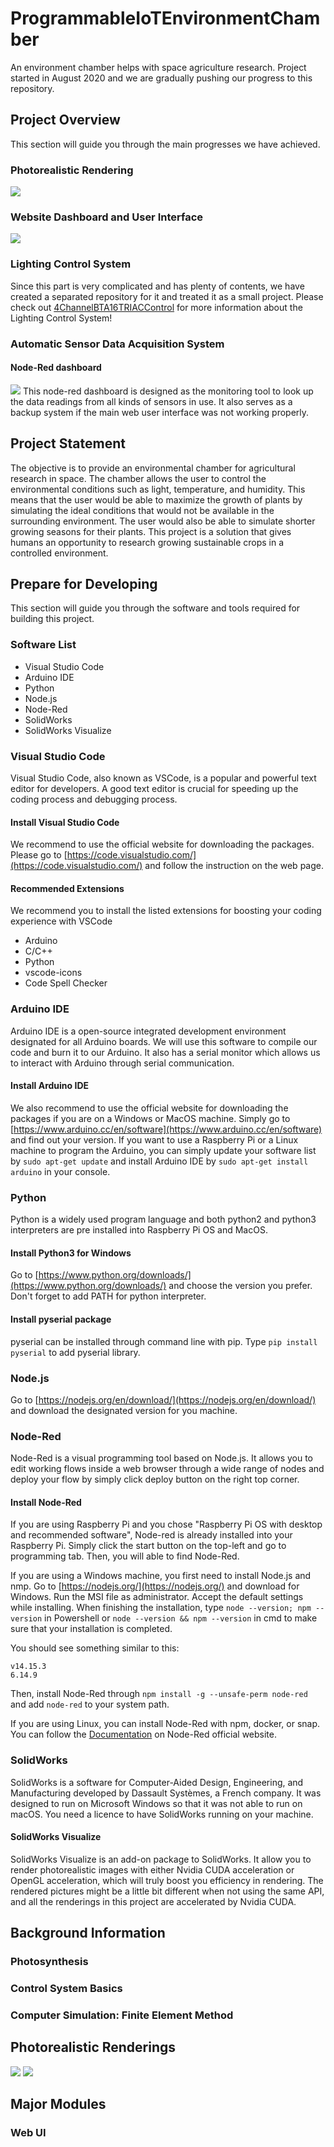 # ProgrammableIoTEnvironmentChamber
An environment chamber helps with space agriculture research. Project started in August 2020 and we are gradually pushing our progress to this repository.

## Project Overview
This section will guide you through the main progresses we have achieved.

### Photorealistic Rendering
<img src="./img/Rendering_inside.jpg">

### Website Dashboard and User Interface
<img src="./img/WebsiteView.png">

### Lighting Control System
Since this part is very complicated and has plenty of contents, we have created a separated repository for it and treated it as a small project. Please check out [4ChannelBTA16TRIACControl](https://github.com/JiaweiHe98/4ChannelBTA16TRIACControl) for more information about the Lighting Control System!

### Automatic Sensor Data Acquisition System

#### Node-Red dashboard
<img src="./img/backendSensorDashboard.png">
This node-red dashboard is designed as the monitoring tool to look up the data readings from all kinds of sensors in use. It also serves as a backup system if the main web user interface was not working properly.

## Project Statement
The objective is to provide an environmental chamber for agricultural research in space. The chamber allows the user to control the environmental conditions such as light, temperature, and humidity. This means that the user would be able to maximize the growth of plants by simulating the ideal conditions that would not be available in the surrounding environment. The user would also be able to simulate shorter growing seasons for their plants. This project is a solution that gives humans an opportunity to research growing sustainable crops in a controlled environment.

## Prepare for Developing
This section will guide you through the software and tools required for building this project.

### Software List
* Visual Studio Code
* Arduino IDE
* Python
* Node.js
* Node-Red
* SolidWorks
* SolidWorks Visualize

### Visual Studio Code
Visual Studio Code, also known as VSCode, is a popular and powerful text editor for developers. A good text editor is crucial for speeding up the coding process and debugging process.

#### Install Visual Studio Code
We recommend to use the official website for downloading the packages.
Please go to [https://code.visualstudio.com/](https://code.visualstudio.com/) and follow the instruction on the web page.

#### Recommended Extensions
We recommend you to install the listed extensions for boosting your coding experience with VSCode
* Arduino
* C/C++
* Python
* vscode-icons
* Code Spell Checker

### Arduino IDE
Arduino IDE is a open-source integrated development environment designated for all Arduino boards. We will use this software to compile our code and burn it to our Arduino. It also has a serial monitor which allows us to interact with Arduino through serial communication.

#### Install Arduino IDE
We also recommend to use the official website for downloading the packages if you are on a Windows or MacOS machine.
Simply go to [https://www.arduino.cc/en/software](https://www.arduino.cc/en/software) and find out your version.
If you want to use a Raspberry Pi or a Linux machine to program the Arduino, you can simply update your software list by ```sudo apt-get update``` and install Arduino IDE by ```sudo apt-get install arduino``` in your console.

### Python
Python is a widely used program language and both python2 and python3 interpreters are pre installed into Raspberry Pi OS and MacOS.

#### Install Python3 for Windows
Go to [https://www.python.org/downloads/](https://www.python.org/downloads/) and choose the version you prefer. Don't forget to add PATH for python interpreter.

#### Install pyserial package
pyserial can be installed through command line with pip. Type ```pip install pyserial``` to add pyserial library.

### Node.js
Go to [https://nodejs.org/en/download/](https://nodejs.org/en/download/) and download the designated version for you machine.

### Node-Red
Node-Red is a visual programming tool based on Node.js. It allows you to edit working flows inside a web browser through a wide range of nodes and deploy your flow by simply click deploy button on the right top corner.

#### Install Node-Red
If you are using Raspberry Pi and you chose "Raspberry Pi OS with desktop and recommended software", Node-red is already installed into your Raspberry Pi. Simply click the start button on the top-left and go to programming tab. Then, you will able to find Node-Red.

If you are using a Windows machine, you first need to install Node.js and nmp. Go to [https://nodejs.org/](https://nodejs.org/) and download for Windows. Run the MSI file as administrator. Accept the default settings while installing. When finishing the installation, type ```node --version; npm --version``` in Powershell or ```node --version && npm --version``` in cmd to make sure that your installation is completed.

You should see something similar to this:
```
v14.15.3
6.14.9
```

Then, install Node-Red through ```npm install -g --unsafe-perm node-red``` and add ```node-red``` to your system path.

If you are using Linux, you can install Node-Red with npm, docker, or snap. You can follow the [Documentation](https://nodered.org/docs/getting-started/local) on Node-Red official website.

### SolidWorks
SolidWorks is a software for Computer-Aided Design, Engineering, and Manufacturing developed by Dassault Systèmes, a French company. It was designed to run on Microsoft Windows so that it was not able to run on macOS. You need a licence to have SolidWorks running on your machine.

#### SolidWorks Visualize
SolidWorks Visualize is an add-on package to SolidWorks. It allow you to render photorealistic images with either Nvidia CUDA acceleration or OpenGL acceleration, which will truly boost you efficiency in rendering. The rendered pictures might be a little bit different when not using the same API, and all the renderings in this project are accelerated by Nvidia CUDA.

## Background Information

### Photosynthesis

### Control System Basics

### Computer Simulation: Finite Element Method

## Photorealistic Renderings
<img src="./img/Rendering_inside.jpg">
<img src="./img/Rendering_outside.jpg">

## Major Modules

### Web UI
